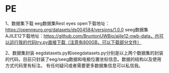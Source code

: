 # PE
1、数据集下载
eeg数据集Rest eyes open下载地址：https://openneuro.org/datasets/ds004584/versions/1.0.0
seeg数据集AJILE12下载地址：https://github.com/BruntonUWBio/ajile12-nwb-data，也可以运行我的代码try.py直接下载（注意有800GB，可以下载部分文件）

2、数据集封装
eegdatasets.py和seegdatasets.py分别是以上两个数据集的封装的代码，目前只封装了eeg/seeg数据和电极位置坐标信息。数据的结构以及使用方式代码里有标注。
有任何疑问或者需要更多数据集信息可以私信我。
